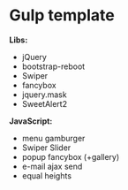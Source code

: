 # Gulp template

<b>Libs:</b>

<ul>
    <li>jQuery</li>
    <li>bootstrap-reboot</li>
    <li>Swiper</li>
    <li>fancybox</li>
    <li>jquery.mask</li>
    <li>SweetAlert2</li>
 </ul>

<b>JavaScript:</b>

<ul>
    <li>menu gamburger</li>
    <li>Swiper Slider</li>
    <li>popup fancybox (+gallery)</li>
    <li>e-mail ajax send</li>
    <li>equal heights</li>
</ul>
